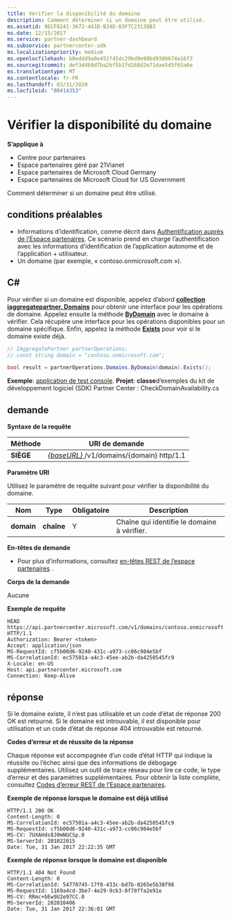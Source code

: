 ```yaml
---
title: Vérifier la disponibilité du domaine
description: Comment déterminer si un domaine peut être utilisé.
ms.assetid: 9ECF8241-3672-441D-B34D-83F7C23138B3
ms.date: 12/15/2017
ms.service: partner-dashboard
ms.subservice: partnercenter-sdk
ms.localizationpriority: medium
ms.openlocfilehash: b0eddd9a0e451f45dc29bd9e98bd9308674a16f3
ms.sourcegitcommit: def3d4b9d7ba2bf5b1fd268d2e71dae5d5f65a6e
ms.translationtype: MT
ms.contentlocale: fr-FR
ms.lasthandoff: 03/31/2020
ms.locfileid: "80414353"
---
```

# <a name="verify-domain-availability"></a>Vérifier la disponibilité du domaine


**S’applique à**

- Centre pour partenaires
- Espace partenaires géré par 21Vianet
- Espace partenaires de Microsoft Cloud Germany
- Espace partenaires de Microsoft Cloud for US Government

Comment déterminer si un domaine peut être utilisé.

## <a name="span-idprerequisitesspan-idprerequisitesspan-idprerequisitesprerequisites"></a><span id="Prerequisites"/><span id="prerequisites"/><span id="PREREQUISITES"/>conditions préalables


- Informations d’identification, comme décrit dans [Authentification auprès de l’Espace partenaires](partner-center-authentication.md). Ce scénario prend en charge l’authentification avec les informations d’identification de l’application autonome et de l’application + utilisateur.
- Un domaine (par exemple, « contoso.onmicrosoft.com »).

## <a name="span-idc_span-idc_c"></a><span id="C_"/><span id="c_"/>C#


Pour vérifier si un domaine est disponible, appelez d’abord [**collection iaggregatepartner. Domains**](https://docs.microsoft.com/dotnet/api/microsoft.store.partnercenter.ipartner.domains) pour obtenir une interface pour les opérations de domaine. Appelez ensuite la méthode [**ByDomain**](https://docs.microsoft.com/dotnet/api/microsoft.store.partnercenter.domains.idomaincollection.bydomain) avec le domaine à vérifier. Cela récupère une interface pour les opérations disponibles pour un domaine spécifique. Enfin, appelez la méthode [**Exists**](https://docs.microsoft.com/dotnet/api/microsoft.store.partnercenter.domains.idomain.exists) pour voir si le domaine existe déjà.

``` csharp
// IAggregatePartner partnerOperations;
// const string domain = "contoso.onmicrosoft.com";  

bool result = partnerOperations.Domains.ByDomain(domain).Exists();
```

**Exemple**: [application de test console](console-test-app.md). **Projet**: **classe**d’exemples du kit de développement logiciel (SDK) Partner Center : CheckDomainAvailability.cs

## <a name="span-idrequestspan-idrequestspan-idrequestrequest"></a><span id="Request"/><span id="request"/><span id="REQUEST"/>demande


**Syntaxe de la requête**

| Méthode   | URI de demande                                                              |
|----------|--------------------------------------------------------------------------|
| **SIÈGE** | [ *{baseURL}* ](partner-center-rest-urls.md)/v1/domains/{domain} http/1.1 |

 

**Paramètre URI**

Utilisez le paramètre de requête suivant pour vérifier la disponibilité du domaine.

| Nom       | Type       | Obligatoire | Description                                   |
|------------|------------|----------|-----------------------------------------------|
| **domain** | **chaîne** | Y        | Chaîne qui identifie le domaine à vérifier. |

 

**En-têtes de demande**

- Pour plus d’informations, consultez [en-têtes REST de l’espace partenaires](headers.md) .

**Corps de la demande**

Aucune

**Exemple de requête**

```http
HEAD https://api.partnercenter.microsoft.com/v1/domains/contoso.onmicrosoft.com HTTP/1.1
Authorization: Bearer <token>
Accept: application/json
MS-RequestId: cf5b00d6-9240-431c-a973-cc06c904e5bf
MS-CorrelationId: ec57501a-a4c3-45ee-ab2b-da4250545fc9
X-Locale: en-US
Host: api.partnercenter.microsoft.com
Connection: Keep-Alive
```

## <a name="span-idresponsespan-idresponsespan-idresponseresponse"></a><span id="Response"/><span id="response"/><span id="RESPONSE"/>réponse


Si le domaine existe, il n’est pas utilisable et un code d’état de réponse 200 OK est retourné. Si le domaine est introuvable, il est disponible pour utilisation et un code d’état de réponse 404 introuvable est retourné.

**Codes d’erreur et de réussite de la réponse**

Chaque réponse est accompagnée d’un code d’état HTTP qui indique la réussite ou l’échec ainsi que des informations de débogage supplémentaires. Utilisez un outil de trace réseau pour lire ce code, le type d’erreur et des paramètres supplémentaires. Pour obtenir la liste complète, consultez [Codes d’erreur REST de l’Espace partenaires](error-codes.md).

**Exemple de réponse lorsque le domaine est déjà utilisé**

```http
HTTP/1.1 200 OK
Content-Length: 0
MS-CorrelationId: ec57501a-a4c3-45ee-ab2b-da4250545fc9
MS-RequestId: cf5b00d6-9240-431c-a973-cc06c904e5bf
MS-CV: 7UXAHds8J0mNUCSp.0
MS-ServerId: 201022015
Date: Tue, 31 Jan 2017 22:22:35 GMT
```

**Exemple de réponse lorsque le domaine est disponible**

```http
HTTP/1.1 404 Not Found
Content-Length: 0
MS-CorrelationId: 54770745-17f0-433c-bd7b-0265e5b38f98
MS-RequestId: 1169a4cd-3be7-4e29-9cb3-0f78ffa2e91e
MS-CV: RRmc+bEw9U2e97CC.0
MS-ServerId: 202010406
Date: Tue, 31 Jan 2017 22:36:01 GMT
```

 

 




